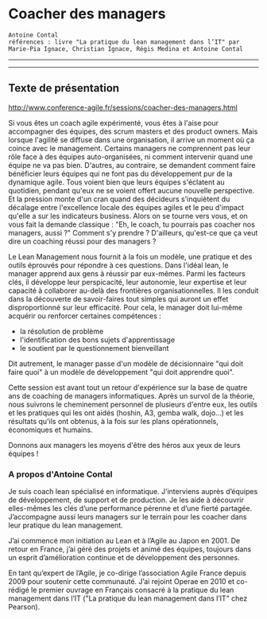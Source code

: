 # Coacher des managers
    Antoine Contal
    références : livre "La pratique du lean management dans l’IT" par Marie-Pia Ignace, Christian Ignace, Régis Medina et Antoine Contal


----
----
## Texte de présentation
http://www.conference-agile.fr/sessions/coacher-des-managers.html

Si vous êtes un coach agile expérimenté, vous êtes à l'aise pour accompagner des équipes, des scrum masters et des product owners. Mais lorsque l'agilité se diffuse dans une organisation, il arrive un moment où ça coince avec le management. Certains managers ne comprennent pas leur rôle face à des équipes auto-organisées, ni comment intervenir quand une équipe ne va pas bien. D'autres, au contraire, se demandent comment faire bénéficier leurs équipes qui ne font pas du développement pur de la dynamique agile. Tous voient bien que leurs équipes s'éclatent au quotidien, pendant qu'eux ne se voient offert aucune nouvelle perspective. Et la pression monte d'un cran quand des décideurs s'inquiètent du décalage entre l'excellence locale des équipes agiles et le peu d'impact qu'elle a sur les indicateurs business. Alors on se tourne vers vous, et on vous fait la demande classique : "Eh, le coach, tu pourrais pas coacher nos managers, aussi ?" Comment s'y prendre ? D'ailleurs, qu'est-ce que ça veut dire un coaching réussi pour des managers ?

Le Lean Management nous fournit à la fois un modèle, une pratique et des outils éprouvés pour répondre à ces questions. Dans l'idéal lean, le manager apprend aux gens à réussir par eux-mêmes. Parmi les facteurs clés, il développe leur perspicacité, leur autonomie, leur expertise et leur capacité à collaborer au-delà des frontières organisationnelles. Il les conduit dans la découverte de savoir-faires tout simples qui auront un effet disproportionné sur leur efficacité. Pour cela, le manager doit lui-même acquérir ou renforcer certaines compétences :

* la résolution de problème
* l'identification des bons sujets d'apprentissage
* le soutient par le questionnement bienveillant

Dit autrement, le manager passe d'un modèle de décisionnaire "qui doit faire quoi" à un modèle de développement "qui doit apprendre quoi".

Cette session est avant tout un retour d'expérience sur la base de quatre ans de coaching de managers informatiques. Après un survol de la théorie, nous suivrons le cheminement personnel de plusieurs d'entre eux, les outils et les pratiques qui les ont aidés (hoshin, A3, gemba walk, dojo...) et les résultats qu'ils ont obtenus, à la fois sur les plans opérationnels, économiques et humains.

Donnons aux managers les moyens d'être des héros aux yeux de leurs équipes !

### A propos d'Antoine Contal

Je suis coach lean spécialisé en informatique. J’interviens auprès d’équipes de développement, de support et de production. Je les aide à découvrir elles-mêmes les clés d’une performance pérenne et d’une fierté partagée. J’accompagne aussi leurs managers sur le terrain pour les coacher dans leur pratique du lean management.

J’ai commencé mon initiation au Lean et à l’Agile au Japon en 2001. De retour en France, j’ai géré des projets et animé des équipes, toujours dans un esprit d’amélioration continue et de développement des personnes.

En tant qu’expert de l’Agile, je co-dirige l’association Agile France depuis 2009 pour soutenir cette communauté. J’ai rejoint Operae en 2010 et co-rédigé le premier ouvrage en Français consacré à la pratique du lean management dans l’IT ("La pratique du lean management dans l’IT" chez Pearson).
